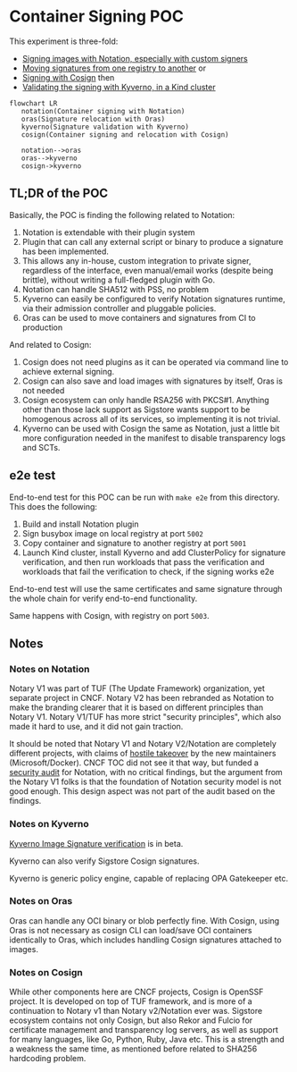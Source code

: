 # Container Signing POC
<!-- cSpell:ignore kyverno,oras,sigstore,rebranded,pkcs,fulcio,rekor -->

This experiment is three-fold:

- [Signing images with Notation, especially with custom signers](notation/README.md)
- [Moving signatures from one registry to another](oras/README.md)
or
- [Signing with Cosign](cosign/README.md)
then
- [Validating the signing with Kyverno, in a Kind cluster](kyverno/README.md)

```mermaid
flowchart LR
   notation(Container signing with Notation)
   oras(Signature relocation with Oras)
   kyverno(Signature validation with Kyverno)
   cosign(Container signing and relocation with Cosign)

   notation-->oras
   oras-->kyverno
   cosign->kyverno
```

## TL;DR of the POC

Basically, the POC is finding the following related to Notation:

1. Notation is extendable with their plugin system
1. Plugin that can call any external script or binary to produce a signature has
   been implemented.
1. This allows any in-house, custom integration to private signer, regardless
   of the interface, even manual/email works (despite being brittle), without
   writing a full-fledged plugin with Go.
1. Notation can handle SHA512 with PSS, no problem
1. Kyverno can easily be configured to verify Notation signatures runtime, via
   their admission controller and pluggable policies.
1. Oras can be used to move containers and signatures from CI to production

And related to Cosign:

1. Cosign does not need plugins as it can be operated via command line to
   achieve external signing.
1. Cosign can also save and load images with signatures by itself, Oras is not
   needed
1. Cosign ecosystem can only handle RSA256 with PKCS#1. Anything other than
   those lack support as Sigstore wants support to be homogenous across all of
   its services, so implementing it is not trivial.
1. Kyverno can be used with Cosign the same as Notation, just a little bit more
   configuration needed in the manifest to disable transparency logs and SCTs.

## e2e test

End-to-end test for this POC can be run with `make e2e` from this directory.
This does the following:

1. Build and install Notation plugin
1. Sign busybox image on local registry at port `5002`
1. Copy container and signature to another registry at port `5001`
1. Launch Kind cluster, install Kyverno and add ClusterPolicy for signature
   verification, and then run workloads that pass the verification and workloads
   that fail the verification to check, if the signing works e2e

End-to-end test will use the same certificates and same signature through the
whole chain for verify end-to-end functionality.

Same happens with Cosign, with registry on port `5003`.

## Notes

### Notes on Notation

Notary V1 was part of TUF (The Update Framework) organization, yet separate
project in CNCF. Notary V2 has been rebranded as Notation to make the branding
clearer that it is based on different principles than Notary V1. Notary V1/TUF
has more strict "security principles", which also made it hard to use, and it
did not gain traction.

It should be noted that Notary V1 and Notary V2/Notation are completely different
projects, with claims of [hostile takeover](https://github.com/cncf/toc/issues/981)
by the new maintainers (Microsoft/Docker). CNCF TOC did not see it that way,
but funded a
[security audit](https://www.cncf.io/blog/2023/07/11/announcing-results-of-notation-security-audit-2023/)
for Notation, with no critical findings, but the argument from the Notary V1
folks is that the foundation of Notation security model is not good enough. This
design aspect was not part of the audit based on the findings.

### Notes on Kyverno

[Kyverno Image Signature verification](https://kyverno.io/docs/writing-policies/verify-images/)
is in beta.

Kyverno can also verify Sigstore Cosign signatures.

Kyverno is generic policy engine, capable of replacing OPA Gatekeeper etc.

### Notes on Oras

Oras can handle any OCI binary or blob perfectly fine. With Cosign, using Oras
is not necessary as cosign CLI can load/save OCI containers identically to
Oras, which includes handling Cosign signatures attached to images.

### Notes on Cosign

While other components here are CNCF projects, Cosign is OpenSSF project. It is
developed on top of TUF framework, and is more of a continuation to Notary v1
than Notary v2/Notation ever was. Sigstore ecosystem contains not only Cosign,
but also Rekor and Fulcio for certificate management and transparency log servers,
as well as support for many languages, like Go, Python, Ruby, Java etc. This is
a strength and a weakness the same time, as mentioned before related to SHA256
hardcoding problem.
